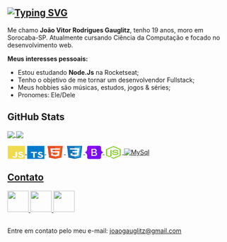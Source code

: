 ## [![Typing SVG](https://readme-typing-svg.herokuapp.com?color=%233FB691&size=30&lines=Ol%C3%A1!+Seja+Bem-Vindo(a)%E2%9D%A4)](https://git.io/typing-svg)
Me chamo **João Vitor Rodrigues Gauglitz**, tenho 19 anos, moro em Sorocaba-SP. Atualmente cursando Ciência da Computação e focado no desenvolvimento web.

**Meus interesses pessoais:**

- Estou estudando **Node.Js** na Rocketseat;
- Tenho o objetivo de me tornar um desenvolvendor Fullstack;
- Meus hobbies são músicas, estudos, jogos & séries;
- Pronomes: Ele/Dele

## GitHub Stats

 <a href="https://github.com/Gauglitz">
 <img height="150em" align="center" src="https://github-readme-stats.vercel.app/api?username=Gauglitz&show_icons=true&theme=gotham&include_all_commits=true&count_private=true"/>
 <img height="150em" align="center" src="https://github-readme-stats.vercel.app/api/top-langs/?username=Gauglitz&layout=compact&langs_count=7&theme=gotham"/>

<br />
<br />
  
<div style="display: inline_block"<br>
  <img align="center" alt="Js" height="30" width="40" src="https://raw.githubusercontent.com/devicons/devicon/master/icons/javascript/javascript-plain.svg">
  <img align="center" alt="Ts" height="30" width="40" src="https://raw.githubusercontent.com/devicons/devicon/master/icons/typescript/typescript-plain.svg">
  <img align="center" alt="HTML" height="30" width="40" src="https://raw.githubusercontent.com/devicons/devicon/master/icons/html5/html5-original.svg">
  <img align="center" alt="CSS" height="30" width="40" src="https://raw.githubusercontent.com/devicons/devicon/master/icons/css3/css3-original.svg">
  <img align="center" alt="Bootstrap" height="30" width="40" src="https://raw.githubusercontent.com/devicons/devicon/master/icons/bootstrap/bootstrap-original.svg">
  <img align="center" alt="Node" height="30" width="40" src="https://raw.githubusercontent.com/devicons/devicon/master/icons/nodejs/nodejs-original.svg">
  <img align="center" alt="MySql" height="40" width="50" src="https://cdn.jsdelivr.net/gh/devicons/devicon/icons/mysql/mysql-original.svg" />
</div>

## Contato

<a href="https://github.com/Gauglitz" target="_blank">
  <img src="https://cdn.iconscout.com/icon/free/png-256/github-108-438008.png" width="48px" height="48px">
</a> 
<a href="https://www.instagram.com/joaovrg/" target="_blank">
  <img src="https://cdn.icon-icons.com/icons2/1211/PNG/512/1491579602-yumminkysocialmedia36_83067.png" width="48px" height="48px">
</a> 
<a href="https://www.linkedin.com/in/jo%C3%A3o-vitor-rodrigues-5b5553155/" target="_blank">
  <img src="https://i.ibb.co/Kx2GSrT/linkedin.png" width="48px" height="48px">
</a>

<br />
<br />

Entre em contato pelo meu e-mail:  joaogauglitz@gmail.com


<!---
Gauglitz/Gauglitz is a ✨ special ✨ repository because its `README.md` (this file) appears on your GitHub profile.
You can click the Preview link to take a look at your changes.
--->
